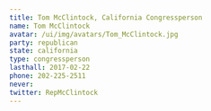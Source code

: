 ```yaml
---
title: Tom McClintock, California Congressperson
name: Tom McClintock
avatar: /ui/img/avatars/Tom_McClintock.jpg
party: republican
state: california
type: congressperson
lasthall: 2017-02-22
phone: 202-225-2511
never: 
twitter: RepMcClintock
---
```

